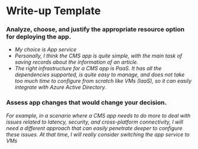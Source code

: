 # Write-up Template

### Analyze, choose, and justify the appropriate resource option for deploying the app.
- *My choice is App service*
- *Personally, I think the CMS app is quite simple, with the main task of saving records about the information of an article.* 
- *The right infrastructure for a CMS app is PaaS. It has all the dependencies supported, is quite easy to manage, and does not take too much time to configure from scratch like VMs (IaaS), so it can easily integrate with Azure Active Directory.*

### Assess app changes that would change your decision.

*For example, in a scenario where a CMS app needs to do more to deal with issues related to latency, security, and cross-platform connectivity, I will need a different approach that can easily penetrate deeper to configure these issues. At that time, I will really consider switching the app service to VMs*